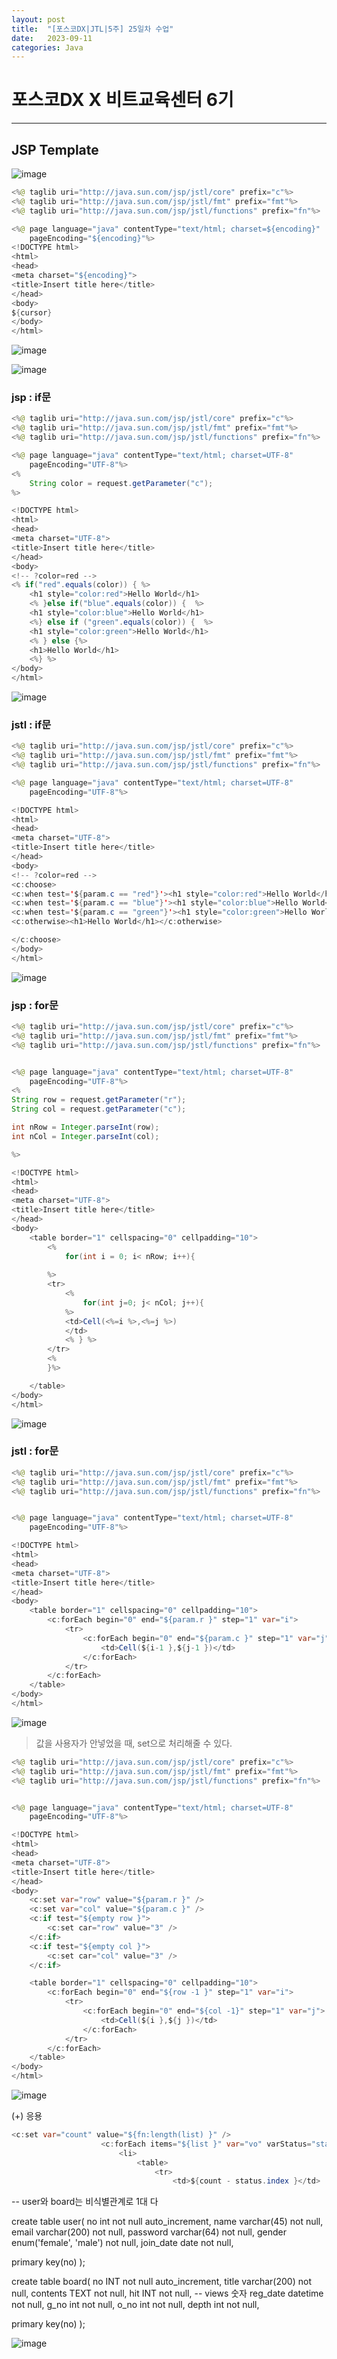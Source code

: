 ```yaml
---
layout: post
title:  "[포스코DX|JTL|5주] 25일차 수업"
date:   2023-09-11
categories: Java
---
```


# 포스코DX X 비트교육센터 6기

---

## JSP Template 

![image](https://github.com/talkingOrange/talkingOrange.github.io/assets/88815795/2c61fd74-dacd-41e5-8daa-f22125649817)

```java
<%@ taglib uri="http://java.sun.com/jsp/jstl/core" prefix="c"%>
<%@ taglib uri="http://java.sun.com/jsp/jstl/fmt" prefix="fmt"%>
<%@ taglib uri="http://java.sun.com/jsp/jstl/functions" prefix="fn"%>

<%@ page language="java" contentType="text/html; charset=${encoding}"
    pageEncoding="${encoding}"%>
<!DOCTYPE html>
<html>
<head>
<meta charset="${encoding}">
<title>Insert title here</title>
</head>
<body>
${cursor}
</body>
</html>
```

![image](https://github.com/talkingOrange/talkingOrange.github.io/assets/88815795/65474e0c-6b38-45eb-bad9-c69e385e80d5)

![image](https://github.com/talkingOrange/talkingOrange.github.io/assets/88815795/6ee69c25-b63e-4004-8082-2bb447791d0d)



### jsp : if문

```java
<%@ taglib uri="http://java.sun.com/jsp/jstl/core" prefix="c"%>
<%@ taglib uri="http://java.sun.com/jsp/jstl/fmt" prefix="fmt"%>
<%@ taglib uri="http://java.sun.com/jsp/jstl/functions" prefix="fn"%>

<%@ page language="java" contentType="text/html; charset=UTF-8"
    pageEncoding="UTF-8"%>
<%
	String color = request.getParameter("c");
%>

<!DOCTYPE html>
<html>
<head>
<meta charset="UTF-8">
<title>Insert title here</title>
</head>
<body> 
<!-- ?color=red -->
<% if("red".equals(color)) { %>
	<h1 style="color:red">Hello World</h1>
	<% }else if("blue".equals(color)) {  %>
	<h1 style="color:blue">Hello World</h1>
	<%} else if ("green".equals(color)) {  %>
	<h1 style="color:green">Hello World</h1>
	<% } else {%>
	<h1>Hello World</h1>
	<%} %>
</body>
</html>
```

![image](https://github.com/talkingOrange/talkingOrange.github.io/assets/88815795/1e9aceb2-55cc-4e95-b512-cba11fb1bb49)


### jstl : if문

```java
<%@ taglib uri="http://java.sun.com/jsp/jstl/core" prefix="c"%>
<%@ taglib uri="http://java.sun.com/jsp/jstl/fmt" prefix="fmt"%>
<%@ taglib uri="http://java.sun.com/jsp/jstl/functions" prefix="fn"%>

<%@ page language="java" contentType="text/html; charset=UTF-8"
    pageEncoding="UTF-8"%>

<!DOCTYPE html>
<html>
<head>
<meta charset="UTF-8">
<title>Insert title here</title>
</head>
<body>
<!-- ?color=red -->
<c:choose>
<c:when test='${param.c == "red"}'><h1 style="color:red">Hello World</h1></c:when>
<c:when test='${param.c == "blue"}'><h1 style="color:blue">Hello World</h1></c:when>
<c:when test='${param.c == "green"}'><h1 style="color:green">Hello World</h1></c:when>
<c:otherwise><h1>Hello World</h1></c:otherwise>

</c:choose>
</body>
</html>
```

![image](https://github.com/talkingOrange/talkingOrange.github.io/assets/88815795/f87b3b64-016b-4f71-ab1d-514f7e9bcfa1)


### jsp : for문

```java
<%@ taglib uri="http://java.sun.com/jsp/jstl/core" prefix="c"%>
<%@ taglib uri="http://java.sun.com/jsp/jstl/fmt" prefix="fmt"%>
<%@ taglib uri="http://java.sun.com/jsp/jstl/functions" prefix="fn"%>


<%@ page language="java" contentType="text/html; charset=UTF-8"
	pageEncoding="UTF-8"%>
<%
String row = request.getParameter("r");
String col = request.getParameter("c");

int nRow = Integer.parseInt(row);
int nCol = Integer.parseInt(col);

%>

<!DOCTYPE html>
<html>
<head>
<meta charset="UTF-8">
<title>Insert title here</title>
</head>
<body>
	<table border="1" cellspacing="0" cellpadding="10">
		<%
			for(int i = 0; i< nRow; i++){
			
		%>
		<tr>
			<%
				for(int j=0; j< nCol; j++){
			%>
			<td>Cell(<%=i %>,<%=j %>)
			</td>
			<% } %>
		</tr>
		<%
		}%>

	</table>
</body>
</html>
```

![image](https://github.com/talkingOrange/talkingOrange.github.io/assets/88815795/4315328a-4d43-4a8e-9b81-0b18a4751a4d)


### jstl : for문

```java
<%@ taglib uri="http://java.sun.com/jsp/jstl/core" prefix="c"%>
<%@ taglib uri="http://java.sun.com/jsp/jstl/fmt" prefix="fmt"%>
<%@ taglib uri="http://java.sun.com/jsp/jstl/functions" prefix="fn"%>


<%@ page language="java" contentType="text/html; charset=UTF-8"
	pageEncoding="UTF-8"%>

<!DOCTYPE html>
<html>
<head>
<meta charset="UTF-8">
<title>Insert title here</title>
</head>
<body>
	<table border="1" cellspacing="0" cellpadding="10">
		<c:forEach begin="0" end="${param.r }" step="1" var="i">
			<tr>
				<c:forEach begin="0" end="${param.c }" step="1" var="j">
					<td>Cell(${i-1 },${j-1 })</td>
				</c:forEach>
			</tr>
		</c:forEach>
	</table>
</body>
</html>
```

![image](https://github.com/talkingOrange/talkingOrange.github.io/assets/88815795/2392fa8e-6741-47ab-bca9-9225500c4abd)



> 값을 사용자가 안넣었을 때, set으로 처리해줄 수 있다.

```java
<%@ taglib uri="http://java.sun.com/jsp/jstl/core" prefix="c"%>
<%@ taglib uri="http://java.sun.com/jsp/jstl/fmt" prefix="fmt"%>
<%@ taglib uri="http://java.sun.com/jsp/jstl/functions" prefix="fn"%>


<%@ page language="java" contentType="text/html; charset=UTF-8"
	pageEncoding="UTF-8"%>

<!DOCTYPE html>
<html>
<head>
<meta charset="UTF-8">
<title>Insert title here</title>
</head>
<body>
	<c:set var="row" value="${param.r }" />
	<c:set var="col" value="${param.c }" />
	<c:if test="${empty row }">
		<c:set car="row" value="3" />
	</c:if>
	<c:if test="${empty col }">
		<c:set car="col" value="3" />
	</c:if>

	<table border="1" cellspacing="0" cellpadding="10">
		<c:forEach begin="0" end="${row -1 }" step="1" var="i">
			<tr>
				<c:forEach begin="0" end="${col -1}" step="1" var="j">
					<td>Cell(${i },${j })</td>
				</c:forEach>
			</tr>
		</c:forEach>
	</table>
</body>
</html>
```

![image](https://github.com/talkingOrange/talkingOrange.github.io/assets/88815795/5fc08d49-eb6b-4d71-97be-17076a304b3f)





(+) 응용

```java
<c:set var="count" value="${fn:length(list) }" />
					<c:forEach items="${list }" var="vo" varStatus="status">
						<li>
							<table>
								<tr>
									<td>${count - status.index }</td>
```






-- user와 board는 비식별관계로 1대 다
 
 create table user(
 no int not null auto_increment,
 name varchar(45) not null,
 email varchar(200) not null,
 password varchar(64) not null,
 gender enum('female', 'male') not null,
 join_date date not null,
 
 primary key(no)
 );
 
 create table board(
 no INT not null auto_increment,
 title varchar(200) not null,
 contents TEXT not null,
 hit INT not null, -- views 숫자
 reg_date datetime not null,
 g_no int not null,
 o_no int not null,
 depth int not null,
 
 primary key(no)
 );


 ![image](https://github.com/talkingOrange/talkingOrange.github.io/assets/88815795/6e737460-1321-4b67-8ef3-1e5344cef01a)
